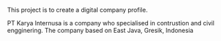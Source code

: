 

This project is to create a digital company profile.

PT Karya Internusa is a company who specialised in contrustion and civil engginering. The company based on East Java, Gresik, Indonesia
